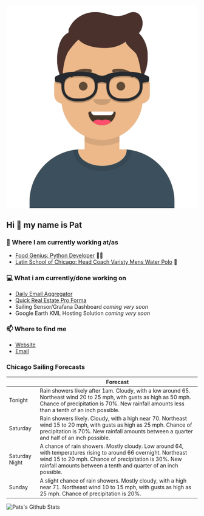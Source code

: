 [![Social banner for p-j-falconer](https://raw.githubusercontent.com/P-J-FALCONER/P-J-FALCONER/master/assets/avataaars.svg)](https://patfalconer.com/)
## Hi :wave: my name is Pat

### 💼 Where I am currently working at/as
- [Food Genius: Python Developer](https://getfoodgenius.com/) 🍔🐍
- [Latin School of Chicago: Head Coach Varisty Mens Water Polo](https://www.latinschool.org/) 🤽


### 💻 What i am currently/done working on
 - [Daily Email Aggregator](https://github.com/P-J-FALCONER/dott_daily_mail)
 - [Quick Real Estate Pro Forma](https://github.com/P-J-FALCONER/henry)
 - Sailing Sensor/Grafana Dashboard *coming very soon*
 - Google Earth KML Hosting Solution *coming very soon*

### 📫 Where to find me
 - [Website](https://patfalconer.com/)
 - [Email](mailto:patrick.j.falconer@gmail.com)


### Chicago Sailing Forecasts
|   | Forecast  |
|---|---|
| Tonight | Rain showers likely after 1am. Cloudy, with a low around 65. Northeast wind 20 to 25 mph, with gusts as high as 50 mph. Chance of precipitation is 70%. New rainfall amounts less than a tenth of an inch possible. |
| Saturday | Rain showers likely. Cloudy, with a high near 70. Northeast wind 15 to 20 mph, with gusts as high as 25 mph. Chance of precipitation is 70%. New rainfall amounts between a quarter and half of an inch possible. |
| Saturday Night | A chance of rain showers. Mostly cloudy. Low around 64, with temperatures rising to around 66 overnight. Northeast wind 15 to 20 mph. Chance of precipitation is 30%. New rainfall amounts between a tenth and quarter of an inch possible. |
| Sunday | A slight chance of rain showers. Mostly cloudy, with a high near 71. Northeast wind 10 to 15 mph, with gusts as high as 25 mph. Chance of precipitation is 20%. |

![Pats's Github Stats](https://github-readme-stats.vercel.app/api?username=p-j-falconer&show_icons=true&theme=radical)
